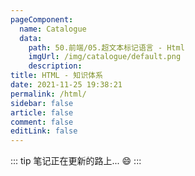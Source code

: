 ```yaml
---
pageComponent: 
  name: Catalogue
  data: 
    path: 50.前端/05.超文本标记语言 - Html
    imgUrl: /img/catalogue/default.png
    description: 
title: HTML - 知识体系
date: 2021-11-25 19:38:21
permalink: /html/
sidebar: false
article: false
comment: false
editLink: false
---
```


::: tip
笔记正在更新的路上... :smile:
:::